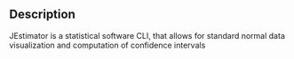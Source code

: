 **Description**
-----
JEstimator is a statistical software CLI, that allows for standard normal data visualization and computation of confidence intervals


